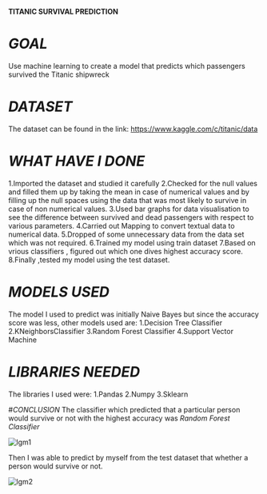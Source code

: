 
**TITANIC SURVIVAL PREDICTION**

# *GOAL*
Use machine learning to create a model that predicts which passengers survived the Titanic shipwreck


# *DATASET*
The dataset can be found in the link: https://www.kaggle.com/c/titanic/data


# *WHAT HAVE I DONE*

1.Imported the dataset and studied it carefully
2.Checked for the null values and filled them up by taking the mean in case of numerical values and by filling up the null spaces using the data   that was most likely to survive in case of non numerical values.
3.Used bar graphs for data visualisation to see the difference between survived and dead passengers with respect to various parameters.
4.Carried out Mapping to convert textual data to numerical data.
5.Dropped of some unnecessary data from the data set which was not required.
6.Trained my model using train dataset 
7.Based on vrious classifiers , figured out which one dives highest accuracy score.
8.Finally ,tested my model using the test dataset.

# *MODELS USED*
The model I used to predict was initially Naive Bayes but since the accuracy score was less, other models used are:
1.Decision Tree Classifier
2.KNeighborsClassifier
3.Random Forest Classifier
4.Support Vector Machine


# *LIBRARIES NEEDED*
The libraries I used were:
1.Pandas
2.Numpy
3.Sklearn


#*CONCLUSION* 
The classifier which predicted that a particular person would survive or not with the highest accuracy was *Random Forest Classifier*

![lgm1](https://user-images.githubusercontent.com/64091188/122525945-63bc5e00-d037-11eb-96a0-774107cb7b59.jpg)

Then I was able to predict by myself from the test dataset that whether a person would survive or not.

![lgm2](https://user-images.githubusercontent.com/64091188/122526145-9d8d6480-d037-11eb-9cc0-8470f01aa393.jpg)


